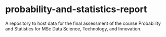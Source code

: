 # probability-and-statistics-report
A repository to host data for the final assessment of the course Probability and Statistics for MSc Data Science, Technology, and Innovation.
